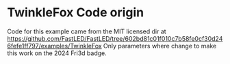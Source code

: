 # TwinkleFox Code origin
Code for this example came from the MIT licensed dir at https://github.com/FastLED/FastLED/tree/602bd81c01f010c7b58fe0cf30d246fefe1ff797/examples/TwinkleFox
Only parameters where change to make this work on the 2024 Fri3d badge.
